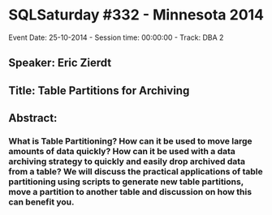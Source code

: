 # SQLSaturday #332 - Minnesota 2014
Event Date: 25-10-2014 - Session time: 00:00:00 - Track: DBA 2
## Speaker: Eric Zierdt
## Title: Table Partitions for Archiving
## Abstract:
### What is Table Partitioning?  How can it be used to move large amounts of data quickly?  How can it be used with a data archiving strategy to quickly and easily drop archived data from a table?  We will discuss the practical applications of table partitioning using scripts to generate new table partitions, move a partition to another table and discussion on how this can benefit you. 
